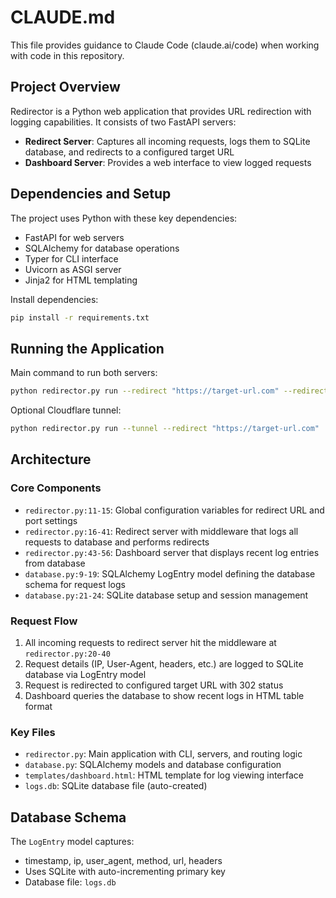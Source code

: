 # CLAUDE.md

This file provides guidance to Claude Code (claude.ai/code) when working with code in this repository.

## Project Overview

Redirector is a Python web application that provides URL redirection with logging capabilities. It consists of two FastAPI servers:
- **Redirect Server**: Captures all incoming requests, logs them to SQLite database, and redirects to a configured target URL
- **Dashboard Server**: Provides a web interface to view logged requests

## Dependencies and Setup

The project uses Python with these key dependencies:
- FastAPI for web servers
- SQLAlchemy for database operations  
- Typer for CLI interface
- Uvicorn as ASGI server
- Jinja2 for HTML templating

Install dependencies:
```bash
pip install -r requirements.txt
```

## Running the Application

Main command to run both servers:
```bash
python redirector.py run --redirect "https://target-url.com" --redirect-port 8080 --dashboard-port 3000
```

Optional Cloudflare tunnel:
```bash
python redirector.py run --tunnel --redirect "https://target-url.com"
```

## Architecture

### Core Components

- `redirector.py:11-15`: Global configuration variables for redirect URL and port settings
- `redirector.py:16-41`: Redirect server with middleware that logs all requests to database and performs redirects
- `redirector.py:43-56`: Dashboard server that displays recent log entries from database
- `database.py:9-19`: SQLAlchemy LogEntry model defining the database schema for request logs
- `database.py:21-24`: SQLite database setup and session management

### Request Flow

1. All incoming requests to redirect server hit the middleware at `redirector.py:20-40`
2. Request details (IP, User-Agent, headers, etc.) are logged to SQLite database via LogEntry model
3. Request is redirected to configured target URL with 302 status
4. Dashboard queries the database to show recent logs in HTML table format

### Key Files

- `redirector.py`: Main application with CLI, servers, and routing logic
- `database.py`: SQLAlchemy models and database configuration  
- `templates/dashboard.html`: HTML template for log viewing interface
- `logs.db`: SQLite database file (auto-created)

## Database Schema

The `LogEntry` model captures:
- timestamp, ip, user_agent, method, url, headers
- Uses SQLite with auto-incrementing primary key
- Database file: `logs.db`